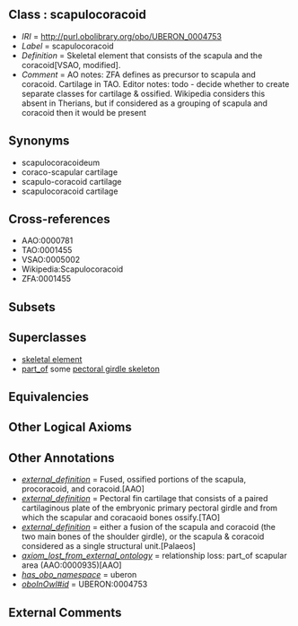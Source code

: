 
## Class : scapulocoracoid

 * *IRI* = http://purl.obolibrary.org/obo/UBERON_0004753
 * *Label* = scapulocoracoid
 * *Definition* = Skeletal element that consists of the scapula and the coracoid[VSAO, modified].
 * *Comment* = AO notes: ZFA defines as precursor to scapula and coracoid. Cartilage in TAO. Editor notes: todo - decide whether to create separate classes for cartilage & ossified. Wikipedia considers this absent in Therians, but if considered as a grouping of scapula and coracoid then it would be present

## Synonyms

 * scapulocoracoideum
 * coraco-scapular cartilage
 * scapulo-coracoid cartilage
 * scapulocoracoid cartilage

## Cross-references

 * AAO:0000781
 * TAO:0001455
 * VSAO:0005002
 * Wikipedia:Scapulocoracoid
 * ZFA:0001455

## Subsets


## Superclasses

 * [skeletal element](../../UBERON/65/UBERON_0004765.md)
 * [part_of](../../BFO/50/BFO_0000050.md) some [pectoral girdle skeleton](../../UBERON/31/UBERON_0007831.md)

## Equivalencies


## Other Logical Axioms


## Other Annotations

 * *[external_definition](../../UBPROP/01/UBPROP_0000001.md)* = Fused, ossified portions of the scapula, procoracoid, and coracoid.[AAO]
 * *[external_definition](../../UBPROP/01/UBPROP_0000001.md)* = Pectoral fin cartilage that consists of a paired cartilaginous plate of the embryonic primary pectoral girdle and from which the scapular and coracaoid bones ossify.[TAO]
 * *[external_definition](../../UBPROP/01/UBPROP_0000001.md)* = either a fusion of the scapula and coracoid (the two main bones of the shoulder girdle), or the scapula & coracoid considered as a single structural unit.[Palaeos]
 * *[axiom_lost_from_external_ontology](../../UBPROP/02/UBPROP_0000002.md)* = relationship loss: part_of scapular area (AAO:0000935)[AAO]
 * *[has_obo_namespace](../../ce/oboInOwl#hasOBONamespace.md)* = uberon
 * *[oboInOwl#id](../../id/oboInOwl#id.md)* = UBERON:0004753

## External Comments


